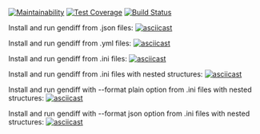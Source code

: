 [![Maintainability](https://api.codeclimate.com/v1/badges/d9f5eb0ba8e48a210291/maintainability)](https://codeclimate.com/github/aamanunin/project-lvl2-s451/maintainability)
[![Test Coverage](https://api.codeclimate.com/v1/badges/d9f5eb0ba8e48a210291/test_coverage)](https://codeclimate.com/github/aamanunin/project-lvl2-s451/test_coverage)
[![Build Status](https://travis-ci.org/aamanunin/project-lvl2-s451.svg?branch=master)](https://travis-ci.org/aamanunin/project-lvl2-s451)

Install and run gendiff from .json files:
[![asciicast](https://asciinema.org/a/eHTaWLtTugTCJJJysKThoa5yy.svg)](https://asciinema.org/a/eHTaWLtTugTCJJJysKThoa5yy)

Install and run gendiff from .yml files:
[![asciicast](https://asciinema.org/a/qnyZvVqhecsdKEJ2QuzX9wz87.svg)](https://asciinema.org/a/qnyZvVqhecsdKEJ2QuzX9wz87)

Install and run gendiff from .ini files:
[![asciicast](https://asciinema.org/a/JL6eEXeRtcllXGCEk3gL52kUz.svg)](https://asciinema.org/a/JL6eEXeRtcllXGCEk3gL52kUz)

Install and run gendiff from .ini files with nested structures:
[![asciicast](https://asciinema.org/a/WkMSN34cxO3BDWkSbMAO5P64Z.svg)](https://asciinema.org/a/WkMSN34cxO3BDWkSbMAO5P64Z)

Install and run gendiff with --format plain option from .ini files with nested structures:
[![asciicast](https://asciinema.org/a/E5ZQdNw94IinQdM5szvMlRbCP.svg)](https://asciinema.org/a/E5ZQdNw94IinQdM5szvMlRbCP)

Install and run gendiff with --format json option from .ini files with nested structures:
[![asciicast](https://asciinema.org/a/YgT3xDB0muoYqqyphD2UWAadJ.svg)](https://asciinema.org/a/YgT3xDB0muoYqqyphD2UWAadJ)